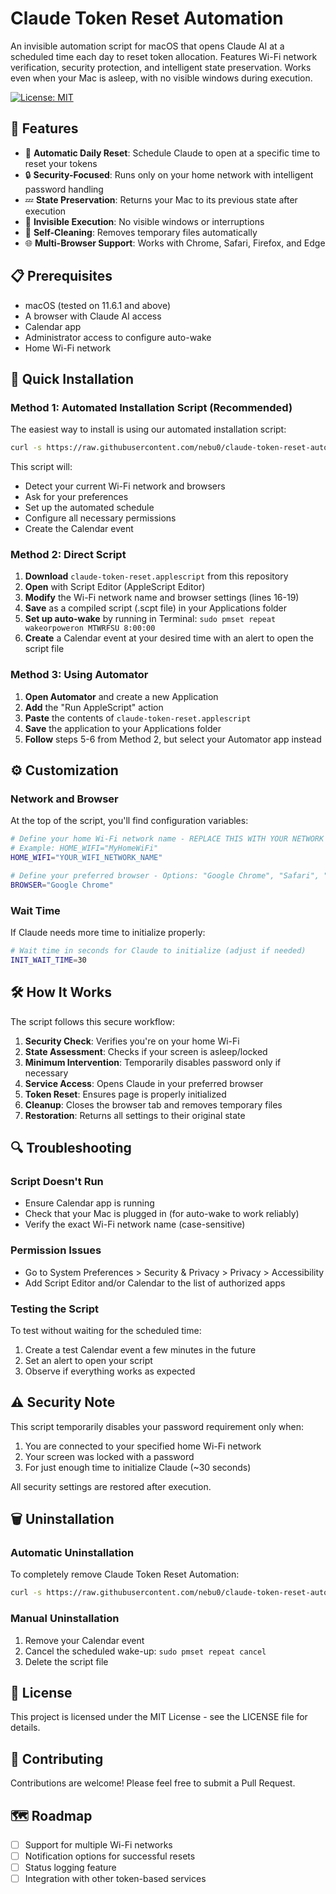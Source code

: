 # Claude Token Reset Automation

An invisible automation script for macOS that opens Claude AI at a scheduled time each day to reset token allocation. Features Wi-Fi network verification, security protection, and intelligent state preservation. Works even when your Mac is asleep, with no visible windows during execution.

[![License: MIT](https://img.shields.io/badge/License-MIT-yellow.svg)](https://opensource.org/licenses/MIT)

## 🌟 Features

- 🔄 **Automatic Daily Reset**: Schedule Claude to open at a specific time to reset your tokens
- 🔒 **Security-Focused**: Runs only on your home network with intelligent password handling
- 💤 **State Preservation**: Returns your Mac to its previous state after execution
- 👻 **Invisible Execution**: No visible windows or interruptions
- 🧹 **Self-Cleaning**: Removes temporary files automatically
- 🌐 **Multi-Browser Support**: Works with Chrome, Safari, Firefox, and Edge

## 📋 Prerequisites

- macOS (tested on 11.6.1 and above)
- A browser with Claude AI access
- Calendar app
- Administrator access to configure auto-wake
- Home Wi-Fi network

## 🚀 Quick Installation

### Method 1: Automated Installation Script (Recommended)

The easiest way to install is using our automated installation script:

```bash
curl -s https://raw.githubusercontent.com/nebu0/claude-token-reset-automation/main/install.sh | bash
```

This script will:
- Detect your current Wi-Fi network and browsers
- Ask for your preferences
- Set up the automated schedule
- Configure all necessary permissions
- Create the Calendar event

### Method 2: Direct Script

1. **Download** `claude-token-reset.applescript` from this repository
2. **Open** with Script Editor (AppleScript Editor)
3. **Modify** the Wi-Fi network name and browser settings (lines 16-19)
4. **Save** as a compiled script (.scpt file) in your Applications folder
5. **Set up auto-wake** by running in Terminal: `sudo pmset repeat wakeorpoweron MTWRFSU 8:00:00`
6. **Create** a Calendar event at your desired time with an alert to open the script file

### Method 3: Using Automator

1. **Open Automator** and create a new Application
2. **Add** the "Run AppleScript" action
3. **Paste** the contents of `claude-token-reset.applescript`
4. **Save** the application to your Applications folder
5. **Follow** steps 5-6 from Method 2, but select your Automator app instead

## ⚙️ Customization

### Network and Browser

At the top of the script, you'll find configuration variables:

```bash
# Define your home Wi-Fi network name - REPLACE THIS WITH YOUR NETWORK NAME
# Example: HOME_WIFI="MyHomeWiFi"
HOME_WIFI="YOUR_WIFI_NETWORK_NAME"

# Define your preferred browser - Options: "Google Chrome", "Safari", "Firefox", "Microsoft Edge"
BROWSER="Google Chrome"
```

### Wait Time

If Claude needs more time to initialize properly:

```bash
# Wait time in seconds for Claude to initialize (adjust if needed)
INIT_WAIT_TIME=30
```

## 🛠️ How It Works

The script follows this secure workflow:

1. **Security Check**: Verifies you're on your home Wi-Fi
2. **State Assessment**: Checks if your screen is asleep/locked
3. **Minimum Intervention**: Temporarily disables password only if necessary
4. **Service Access**: Opens Claude in your preferred browser
5. **Token Reset**: Ensures page is properly initialized
6. **Cleanup**: Closes the browser tab and removes temporary files
7. **Restoration**: Returns all settings to their original state

## 🔍 Troubleshooting

### Script Doesn't Run
- Ensure Calendar app is running
- Check that your Mac is plugged in (for auto-wake to work reliably)
- Verify the exact Wi-Fi network name (case-sensitive)

### Permission Issues
- Go to System Preferences > Security & Privacy > Privacy > Accessibility
- Add Script Editor and/or Calendar to the list of authorized apps

### Testing the Script
To test without waiting for the scheduled time:
1. Create a test Calendar event a few minutes in the future
2. Set an alert to open your script
3. Observe if everything works as expected

## ⚠️ Security Note

This script temporarily disables your password requirement only when:
1. You are connected to your specified home Wi-Fi network
2. Your screen was locked with a password
3. For just enough time to initialize Claude (~30 seconds)

All security settings are restored after execution.

## 🗑️ Uninstallation

### Automatic Uninstallation
To completely remove Claude Token Reset Automation:

```bash
curl -s https://raw.githubusercontent.com/nebu0/claude-token-reset-automation/main/uninstall.sh | bash
```

### Manual Uninstallation
1. Remove your Calendar event
2. Cancel the scheduled wake-up: `sudo pmset repeat cancel`
3. Delete the script file

## 📄 License

This project is licensed under the MIT License - see the LICENSE file for details.

## 🤝 Contributing

Contributions are welcome! Please feel free to submit a Pull Request.

## 🗺️ Roadmap

- [ ] Support for multiple Wi-Fi networks
- [ ] Notification options for successful resets
- [ ] Status logging feature
- [ ] Integration with other token-based services
